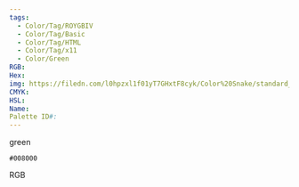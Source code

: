 ```yaml
---
tags:
  - Color/Tag/ROYGBIV
  - Color/Tag/Basic
  - Color/Tag/HTML
  - Color/Tag/x11
  - Color/Green
RGB: 
Hex: 
img: https://filedn.com/l0hpzxl1f01yT7GHxtF8cyk/Color%20Snake/standard_csv_to_svg/%23/008000.svg
CMYK: 
HSL: 
Name: 
Palette ID#:
---
```

green
```palette
#008000
```
RGB
